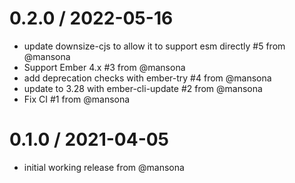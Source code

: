 0.2.0 / 2022-05-16
==================
* update downsize-cjs to allow it to support esm directly #5 from @mansona
* Support Ember 4.x #3 from @mansona
* add deprecation checks with ember-try #4 from @mansona
* update to 3.28 with ember-cli-update #2 from @mansona
* Fix CI #1 from @mansona

0.1.0 / 2021-04-05
==================
* initial working release from @mansona

